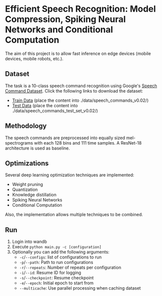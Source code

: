 # Efficient Speech Recognition: Model Compression, Spiking Neural Networks and Conditional Computation

The aim of this project is to allow fast inference on edge devices (mobile devices, mobile robots, etc.).

## Dataset
The task is a 10-class speech command recognition using Google's 
[Speech Command Dataset](https://www.tensorflow.org/datasets/catalog/speech_commands). 
Click the following links to download the dataset:
- [Train Data](https://download.tensorflow.org/data/speech_commands_v0.02.tar.gz) (place the content into ./data/speech_commands_v0.02/)
- [Test Data](https://download.tensorflow.org/data/speech_commands_test_set_v0.02.tar.gz) (place the content into ./data/speech_commands_test_set_v0.02/)

## Methodology
The speech commands are preprocessed into equally sized mel-spectrograms with each 128 bins and 
111 time samples. A ResNet-18 architecture is used as baseline. 

## Optimizations
Several deep learning optimization techniques are implemented:
- Weight pruning
- Quantization
- Knowledge distillation
- Spiking Neural Networks
- Conditional Computation

Also, the implementation allows multiple techniques to be combined.

## Run
1. Login into wandb
2. Execute `python main.py -c [configuration]`
3. Optionally you can add the following arguments:
   - `-c`/`--configs`: list of configurations to run
   - `-p`/`--path`: Path to run configurations
   - `-r`/`--repeats`: Number of repeats per configuration
   - `-i`/`--id`: Resume ID for logging
   - `-s`/`--checkpoint`: Resume checkpoint
   - `-e`/`--epoch`: Initial epoch to start from
   - `--multicache`: Use parallel processing when caching dataset

